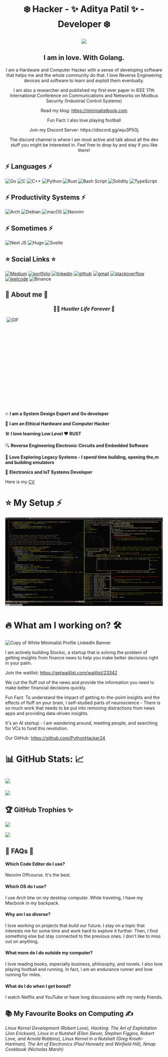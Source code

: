 <h1 align=center> ❄️ Hacker - ✨ Aditya Patil ✨  - Developer ❄️ </h1>

<p align=center>
<img src="https://media3.giphy.com/media/v1.Y2lkPTc5MGI3NjExOWloanY0NG1xMndvcHc2aGVwcXRmY2V4ZXZzMWduejllbzJ5NzhuZyZlcD12MV9pbnRlcm5hbF9naWZfYnlfaWQmY3Q9Zw/VEWMXxo9rOpLyaRqcp/giphy.gif">
</p>

<h2 align=center> I am in love. With Golang. </h2>

<p align=center> I am a Hardware and Computer Hacker with a sense of developing software that helps me and the whole community do that. I love Reverse Engineering devices and software to learn and exploit them eventually. </p>

<p align=center> I am also a researcher and published my first ever paper in IEEE 17th International Conference on Communications and Networks on Modbus Security (Industrial Control Systems) </p>

<p align=center> Read my blog: <a href="https://minimalistbook.com">https://minimalistbook.com</a> </p>

<p align=center> Fun Fact: I also love playing football </p>

<p align=center> Join my Discord Server: https://discord.gg/wju3P5Gj </p>

<p align=center> The discord channel is where I am most active and talk about all the dev stuff you might be interested in. Feel free to drop by and stay if you like there! </p>

## ⚡️ Languages ⚡️

![Go](https://img.shields.io/badge/go-%2300ADD8.svg?style=for-the-badge&logo=go&logoColor=white)
![C](https://img.shields.io/badge/c-%2300599C.svg?style=for-the-badge&logo=c&logoColor=white)
![C++](https://img.shields.io/badge/c++-%2300599C.svg?style=for-the-badge&logo=c%2B%2B&logoColor=white)
![Python](https://img.shields.io/badge/python-3670A0?style=for-the-badge&logo=python&logoColor=ffdd54)
![Rust](https://img.shields.io/badge/rust-%23000000.svg?style=for-the-badge&logo=rust&logoColor=white)
![Bash Script](https://img.shields.io/badge/bash_script-%23121011.svg?style=for-the-badge&logo=gnu-bash&logoColor=white)
![Solidity](https://img.shields.io/badge/Solidity-%23363636.svg?style=for-the-badge&logo=solidity&logoColor=white)
![TypeScript](https://img.shields.io/badge/typescript-%23007ACC.svg?style=for-the-badge&logo=typescript&logoColor=white)

## ⚡️ Productivity Systems ⚡️

![Arch](https://img.shields.io/badge/Arch%20Linux-1793D1?logo=arch-linux&logoColor=fff&style=for-the-badge)
![Debian](https://img.shields.io/badge/Debian-D70A53?style=for-the-badge&logo=debian&logoColor=white)
![macOS](https://img.shields.io/badge/mac%20os-000000?style=for-the-badge&logo=macos&logoColor=F0F0F0)
![Neovim](https://img.shields.io/badge/NeoVim-%2357A143.svg?&style=for-the-badge&logo=neovim&logoColor=white)

## ⚡️ Sometimes ⚡️

![Next JS](https://img.shields.io/badge/Next-black?style=for-the-badge&logo=next.js&logoColor=white)
![Hugo](https://img.shields.io/badge/Hugo-black.svg?style=for-the-badge&logo=Hugo)
![Svelte](https://img.shields.io/badge/svelte-%23f1413d.svg?style=for-the-badge&logo=svelte&logoColor=white)

## ⭐️ Social Links ⭐️

[![Medium](https://img.shields.io/badge/Medium-12100E?style=for-the-badge&logo=medium&logoColor=white)](https://medium.com/@adityapatil24680)
[![portfolio](https://img.shields.io/badge/my_portfolio-000?style=for-the-badge&logo=ko-fi&logoColor=white)](https://pythonhacker24.github.io/) 
[![linkedin](https://img.shields.io/badge/linkedin-0A66C2?style=for-the-badge&logo=linkedin&logoColor=white)](https://www.linkedin.com/in/aditya-patil-260a631b2/)
[![github](https://img.shields.io/badge/GitHub-100000?style=for-the-badge&logo=github&logoColor=white)](https://github.com/PythonHacker24)
[![gmail](https://img.shields.io/badge/Gmail-D14836?style=for-the-badge&logo=gmail&logoColor=white)](adityapatil24680@gmail.com)
[![stackoverflow](https://img.shields.io/badge/Stack_Overflow-FE7A16?style=for-the-badge&logo=stack-overflow&logoColor=white)](https://stackoverflow.com/users/22489362/aditya-patil)
[![leetcode](https://img.shields.io/badge/-LeetCode-FFA116?style=for-the-badge&logo=LeetCode&logoColor=black)](https://leetcode.com/Pyth0nHack3r/)
![Binance](https://img.shields.io/badge/Binance-FCD535?style=for-the-badge&logo=binance&logoColor=white)

## 🔎 About me 🔎

<h3 align=center> 🏃‍♂️ <i> Hustler Life Forever </i> 🥤 </h3>

<img height="300" width="500" alt="GIF" align="right" src="https://www.icegif.com/wp-content/uploads/2022/11/icegif-1195.gif">

🔥 <b> I am a System Design Expert and Go developer </b>

🥷 <b> I am an Ethical Hardware and Computer Hacker </b>

🛠️ <b> I love learning Low Level ❤️ RUST </b>

🔍 <b> Reverse Engineering Electronic Circuits and Embedded Software </b>

💾 <b> Love Exploring Legacy Systems - I spend time building, opening the,m and building emulators </b>

🔋 <b> Electronics and IoT Systems Developer </b>

Here is my [CV](https://drive.google.com/file/d/1v-4dKEO0tt9ypu519-vnuBlXACWWsdQ7/view?usp=sharing)

# ⭐️ My Setup ⚡️

![Setup](https://github.com/PythonHacker24/PythonHacker24/blob/main/2025-02-04_23-29-53.png?raw=true)

# 🔥 What am I working on? 🛠️

![Copy of White Minimalist Profile LinkedIn Banner](https://github.com/user-attachments/assets/3fbadf25-ae8b-4df8-8683-31b62e20c3c0)

I am actively building Stockic, a startup that is solving the problem of getting insights from finance news to help you make better decisions right in your palm. 

Join the waitlist: https://getwaitlist.com/waitlist/23342

We cut the fluff out of the news and provide the information you need to make better financial decisions quickly. 

Fun Fact: To understand the impact of getting to-the-point insights and the effects of fluff on your brain, I self-studied parts of neuroscience - There is so much work that needs to be put into removing distractions from news apps and providing data-driven insights. 

It's an AI startup - I am wandering around, meeting people, and searching for VCs to fund this revolution. 

Our GitHub: https://github.com/PythonHacker24

# 📊 GitHub Stats: 📈
![](https://github-readme-stats-git-masterrstaa-rickstaa.vercel.app/api?username=PythonHacker24&theme=tokyonight)<br/>
---
![](https://github-profile-summary-cards.vercel.app/api/cards/profile-details?username=PythonHacker24&theme=tokyonight)

## 🏆 GitHub Trophies ✨
![](https://github-profile-trophy.vercel.app/?username=PythonHacker24&theme=tokyonight&no-frame=false&no-bg=true&margin-w)

![](https://hits.seeyoufarm.com/api/count/incr/badge.svg?url=https%3A%2F%2Fgithub.com%2FPythonHacker241212%2Fhit-counter)

## 🤔 FAQs 🤔

#### Which Code Editor do I use? 
Neovim Offcourse. It's the best. 

#### Which OS do I use? 
I use Arch btw on my desktop computer. While traveling, I have my Macbook in my backpack. 

#### Why am I so diverse? 
I love working on projects that build our future. I stay on a topic that interests me for some time and work hard to explore it further. Then, I find something else but stay connected to the previous ones. I don't like to miss out on anything. 

#### What more do I do outside my computer? 
I love reading books, especially business, philosophy, and novels. I also love playing football and running. In fact, I am an endurance runner and love running for miles.  

#### What do I do when I get bored? 
I watch Netflix and YouTube or have long discussions with my nerdy friends. 

## 📚 My Favourite Books on Computing ✍️
<i> Linux Kernel Development (Robert Love), Hacking: The Art of Exploitation (Jon Erickson), Linux in a Nutshell (Ellen Siever, Stephen Figgins, Robert Love, and Arnold Robbins), Linux Kernel in a Nutshell (Greg Kroah-Hartman), The Art of Electronics (Paul Horowitz and Winfield Hill), Nmap Cookbook (Nicholas Marsh) </i>
